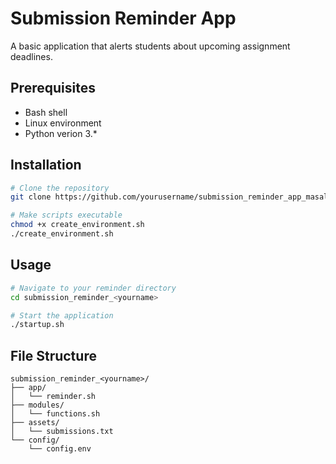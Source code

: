 # Submission Reminder App

A basic application that alerts students about upcoming assignment deadlines.

## Prerequisites
- Bash shell
- Linux environment
- Python verion 3.*

## Installation
```bash
# Clone the repository
git clone https://github.com/yourusername/submission_reminder_app_masalale.git

# Make scripts executable
chmod +x create_environment.sh
./create_environment.sh
```

## Usage
```bash
# Navigate to your reminder directory
cd submission_reminder_<yourname>

# Start the application
./startup.sh
```

## File Structure
```
submission_reminder_<yourname>/
├── app/
│   └── reminder.sh
├── modules/
│   └── functions.sh
├── assets/
│   └── submissions.txt
└── config/
    └── config.env
```
